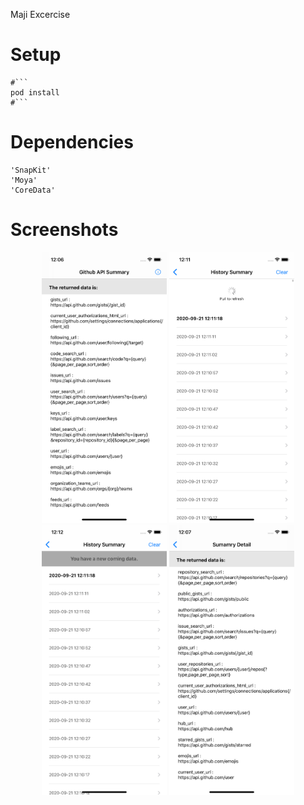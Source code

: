 Maji Excercise 

# Setup
    #```
    pod install
    #```

# Dependencies
    'SnapKit'
    'Moya'
    'CoreData'

# Screenshots

<p align="center">
<img src="screenshots/main.png" alt="home page" width=200 />
<img src="screenshots/historypf.png" alt="history page on pull refresh" width=200 />
<img src="screenshots/historynewdata.png" alt="history new data" width=200 />
<img src="screenshots/tableviewdetail.png" alt="tableview detail" width=200 />
</p>

